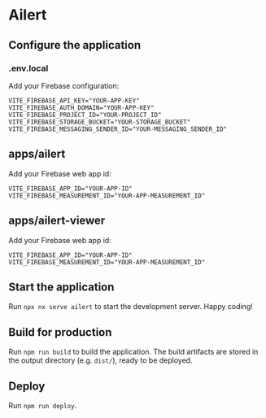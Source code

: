 # Ailert

## Configure the application

### .env.local

Add your Firebase configuration:

```
VITE_FIREBASE_API_KEY="YOUR-APP-KEY"
VITE_FIREBASE_AUTH_DOMAIN="YOUR-APP-KEY"
VITE_FIREBASE_PROJECT_ID="YOUR-PROJECT_ID"
VITE_FIREBASE_STORAGE_BUCKET="YOUR-STORAGE_BUCKET"
VITE_FIREBASE_MESSAGING_SENDER_ID="YOUR-MESSAGING_SENDER_ID"
```

## apps/ailert

Add your Firebase web app id:

```
VITE_FIREBASE_APP_ID="YOUR-APP-ID"
VITE_FIREBASE_MEASUREMENT_ID="YOUR-APP-MEASUREMENT_ID"
```

## apps/ailert-viewer

Add your Firebase web app id:

```
VITE_FIREBASE_APP_ID="YOUR-APP-ID"
VITE_FIREBASE_MEASUREMENT_ID="YOUR-APP-MEASUREMENT_ID"
```

## Start the application

Run `npx nx serve ailert` to start the development server. Happy coding!

## Build for production

Run `npm run build` to build the application. The build artifacts are stored in the output directory (e.g. `dist/`), ready to be deployed.

## Deploy

Run `npm run deploy`.
